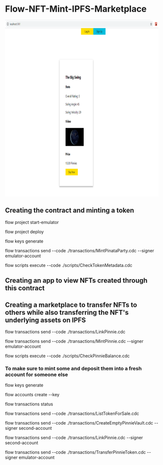 # Flow-NFT-Mint-IPFS-Marketplace

<img src="./mvp.png" width="1248px" height="580px">

## Creating the contract and minting a token
flow project start-emulator

flow project deploy

flow keys generate

flow transactions send --code ./transactions/MintPinataParty.cdc --signer emulator-account

flow scripts execute --code ./scripts/CheckTokenMetadata.cdc

## Creating an app to view NFTs created through this contract

## Creating a marketplace to transfer NFTs to others while also transferring the NFT's underlying assets on IPFS

flow transactions send --code ./transactions/LinkPinnie.cdc

flow transactions send --code ./transactions/MintPinnie.cdc --signer emulator-account

flow scripts execute --code ./scripts/CheckPinnieBalance.cdc

### To make sure to mint some and deposit them into a fresh account for someone else

flow keys generate

flow accounts create --key <NewPublicKey>

flow transactions status <TransactionID>

flow transactions send --code ./transactions/ListTokenForSale.cdc

flow transactions send --code ./transactions/CreateEmptyPinnieVault.cdc --signer second-account

flow transactions send --code ./transactions/LinkPinnie.cdc --signer second-account

flow transactions send --code ./transactions/TransferPinnieToken.cdc --signer emulator-account

